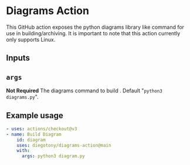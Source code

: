# Diagrams Action

This GitHub action exposes the python diagrams library like command for use in building/archiving. It is important to note that this action currently only supports Linux.

## Inputs

## `args`

**Not Required** The diagrams command to build . Default "`python3 diagrams.py`".



## Example usage
```yaml
- uses: actions/checkout@v3
- name: Build Diagram
    id: diagram
    uses: diegotony/diagrams-action@main
    with:
      args: python3 diagram.py
```
